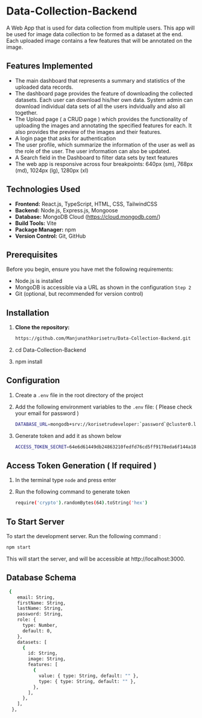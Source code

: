 # Data-Collection-Backend

A Web App that is used for data collection from multiple users. This app will be used for image data collection to be formed as a dataset at the end. 
Each uploaded image contains a few features that will be annotated on the image.

## Features Implemented
- The main dashboard that represents a summary and statistics of the uploaded data records.
- The dashboard page provides the feature of downloading the collected datasets. Each user can download his/her own data. System admin can download individual data sets of all the users indvidually and also all together.
- The Upload page ( a CRUD page ) which provides the functionality of uploading the images and annotating the specified features for each. It also provides the preview of the images and their features.
- A login page that asks for authentication
- The user profile, which summarize the information of the user as well as the role of the user. The user information can also be updated.
- A Search field in the Dashboard to filter data sets by text features
- The web app is responsive across four breakpoints: 640px (sm), 768px (md), 1024px (lg), 1280px (xl)

 

## Technologies Used

- **Frontend:** React.js, TypeScript, HTML, CSS, TailwindCSS
- **Backend:** Node.js, Express.js, Mongoose
- **Database:** MongoDB Cloud (https://cloud.mongodb.com/)
- **Build Tools:** Vite
- **Package Manager:** npm
- **Version Control:** Git, GitHub

## Prerequisites

Before you begin, ensure you have met the following requirements:

- Node.js is installed
- MongoDB is accessible via a URL as shown in the configuration `Step 2` 
- Git (optional, but recommended for version control)

## Installation

1. **Clone the repository:**

   ```bash
   https://github.com/Manjunathkorisetru/Data-Collection-Backend.git

2. cd Data-Collection-Backend

3. npm install

## Configuration

1. Create a `.env` file in the root directory of the project
2. Add the following environment variables to the `.env` file:
    ( Please check your email for password )
   ```bash
   DATABASE_URL=mongodb+srv://korisetrudeveloper:`password`@cluster0.lmuunih.mongodb.net/dataCollection?retryWrites=true&w=majority
   ```
  

   
4. Generate token and add it as shown below
   ```bash
   ACCESS_TOKEN_SECRET=64e6d61449db24863210fedfd76cd5ff9178eda6f144a183f70bf420309d27186c53878b88934466e88d261acce1d487ee60e5df659ffb41a96e2d2bce096c06
   ```


## Access Token Generation ( If required )

1. In the terminal type `node` and press enter

2. Run the following command to generate token

   ```bash
   require('crypto').randomBytes(64).toString('hex')
   ```

## To Start Server
To start the development server. Run the following command : 

```bash
npm start
```

This will start the server, and will be accessible at http://localhost:3000.

## Database Schema

```bash
 {
    email: String,
    firstName: String,
    lastName: String,
    password: String,
    role: {
      type: Number,
      default: 0,
    },
    datasets: [
      {
        id: String,
        image: String,
        features: [
          {
            value: { type: String, default: "" },
            type: { type: String, default: "" },
          },
        ],
      },
    ],
  },
```


